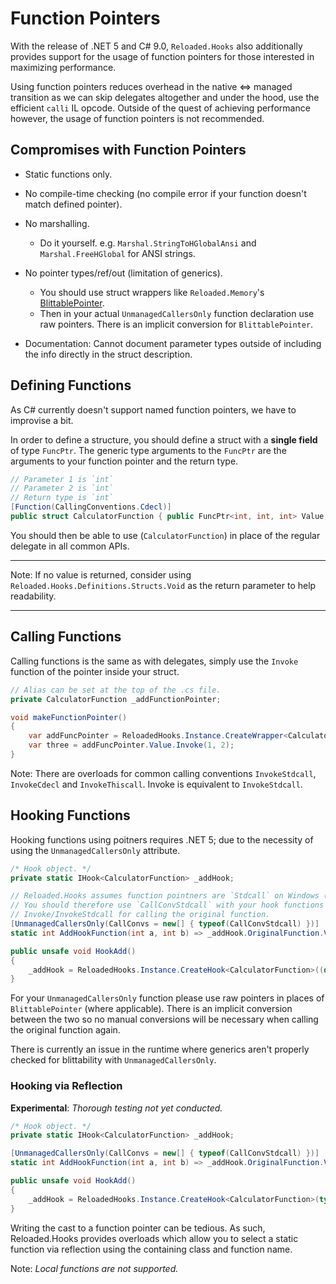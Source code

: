 # Function Pointers

With the release of .NET 5 and C# 9.0, `Reloaded.Hooks` also additionally provides support for the usage of function pointers for those interested in maximizing performance. 

Using function pointers reduces overhead in the native <=> managed transition as we can skip delegates altogether and under the hood, use the efficient `calli` IL opcode. Outside of the quest of achieving performance however, the usage of function pointers is not recommended.

## Compromises with Function Pointers

- Static functions only.
- No compile-time checking (no compile error if your function doesn't match defined pointer).
- No marshalling.
    - Do it yourself. e.g. `Marshal.StringToHGlobalAnsi` and `Marshal.FreeHGlobal` for ANSI strings.
  
- No pointer types/ref/out (limitation of generics). 
    - You should use struct wrappers like `Reloaded.Memory`'s [BlittablePointer](https://github.com/Reloaded-Project/Reloaded.Memory/blob/master/Source/Reloaded.Memory/Pointers/BlittablePointer.cs).
    - Then in your actual `UnmanagedCallersOnly` function declaration use raw pointers. There is an implicit conversion for `BlittablePointer`.
  
- Documentation: Cannot document parameter types outside of including the info directly in the struct description.

## Defining Functions

As C# currently doesn't support named function pointers, we have to improvise a bit.

In order to define a structure, you should define a struct with a **single field** of type `FuncPtr`. The generic type arguments to the `FuncPtr` are the arguments to your function pointer and the return type.

```csharp
// Parameter 1 is `int`
// Parameter 2 is `int`
// Return type is `int`
[Function(CallingConventions.Cdecl)]
public struct CalculatorFunction { public FuncPtr<int, int, int> Value; }
```

You should then be able to use (`CalculatorFunction`) in place of the regular delegate in all common APIs.

------
Note: If no value is returned, consider using `Reloaded.Hooks.Definitions.Structs.Void` as the return parameter to help readability.

------

## Calling Functions

Calling functions is the same as with delegates, simply use the `Invoke` function of the pointer inside your struct.

```csharp
// Alias can be set at the top of the .cs file.
private CalculatorFunction _addFunctionPointer;

void makeFunctionPointer() 
{
    var addFuncPointer = ReloadedHooks.Instance.CreateWrapper<CalculatorFunction>((long)_nativeCalculator.Add, out var _);
    var three = addFuncPointer.Value.Invoke(1, 2); 
}
```

Note: There are overloads for common calling conventions `InvokeStdcall`, `InvokeCdecl` and `InvokeThiscall`. Invoke is equivalent to `InvokeStdcall`.

## Hooking Functions

Hooking functions using poitners requires .NET 5; due to the necessity of using the `UnmanagedCallersOnly` attribute.

```csharp
/* Hook object. */
private static IHook<CalculatorFunction> _addHook;

// Reloaded.Hooks assumes function pointners are `Stdcall` on Windows (.NET default).
// You should therefore use `CallConvStdcall` with your hook functions and use 
// Invoke/InvokeStdcall for calling the original function.
[UnmanagedCallersOnly(CallConvs = new[] { typeof(CallConvStdcall) })]
static int AddHookFunction(int a, int b) => _addHook.OriginalFunction.Value.Invoke(a, b) + 1;

public unsafe void HookAdd()
{
    _addHook = ReloadedHooks.Instance.CreateHook<CalculatorFunction>((delegate*unmanaged[Stdcall]<int, int, int>)&AddHookFunction, (long)_nativeCalculator.Add).Activate();
}
```

For your `UnmanagedCallersOnly` function please use raw pointers in places of `BlittablePointer` (where applicable). There is an implicit conversion between the two so no manual conversions will be necessary when calling the original function again. 

There is currently an issue in the runtime where generics aren't properly checked for blittability with `UnmanagedCallersOnly`.

### Hooking via Reflection

**Experimental**: *Thorough testing not yet conducted.*

```csharp
/* Hook object. */
private static IHook<CalculatorFunction> _addHook;

[UnmanagedCallersOnly(CallConvs = new[] { typeof(CallConvStdcall) })]
static int AddHookFunction(int a, int b) => _addHook.OriginalFunction.Value.Invoke(a, b) + 1;

public unsafe void HookAdd()
{
    _addHook = ReloadedHooks.Instance.CreateHook<CalculatorFunction>(typeof(ThisClass), nameof(AddHookFunction), (long)_nativeCalculator.Add).Activate();
}
```

Writing the cast to a function pointer can be tedious.
As such, Reloaded.Hooks provides overloads which allow you to select a static function via reflection using the containing class and function name.

Note: *Local functions are not supported.*